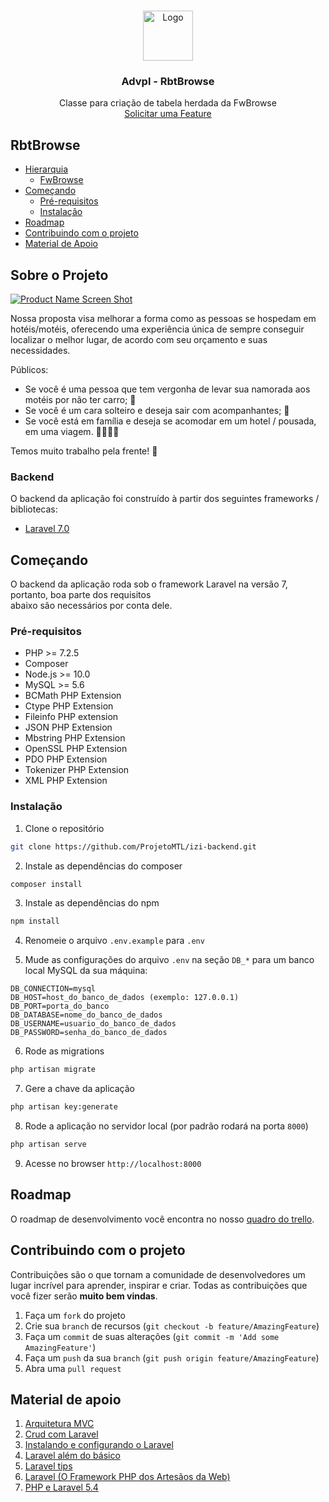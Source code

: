 <br />

<p align="center">
  <a href="https://github.com/Rbt-Sistemas/Advpl">
    <img src="storage/app/public/media/logo.png" alt="Logo" width="80" height="80">
  </a>
  <h3 align="center">Advpl - RbtBrowse</h3>	
  <p align="center">	
    Classe para criação de tabela herdada da FwBrowse
    <br/>	
    <a href="https://github.com/Rbt-Sistemas/Advpl/issues">Solicitar uma Feature</a>	
  </p>	
</p>

## RbtBrowse
* [Hierarquia](#hierarquia)	
  * [FwBrowse](https://tdn.totvs.com/display/public/PROT/FwBrowse)	
* [Começando](#começando)	
  * [Pré-requisitos](#pré-requisitos)	
  * [Instalação](#instalação)	
* [Roadmap](#roadmap)	
* [Contribuindo com o projeto](#contribuindo-com-o-projeto)	
* [Material de Apoio](#material-de-apoio)	

## Sobre o Projeto	

[![Product Name Screen Shot][product-screenshot]](https://github.com/ProjetoMTL/izi-backend/blob/master/storage/app/public/media/scope.png)	

Nossa proposta visa melhorar a forma como as pessoas se hospedam em hotéis/motéis, oferecendo uma experiência única	
de sempre conseguir localizar o melhor lugar, de acordo com seu orçamento e suas necessidades.	

Públicos:	
* Se você é uma pessoa que tem vergonha de levar sua namorada aos motéis por não ter carro; :car:	
* Se você é um cara solteiro e deseja sair com acompanhantes; :couple_with_heart:	
* Se você está em família e deseja se acomodar em um hotel / pousada, em uma viagem. :family_man_woman_girl_boy:	

Temos muito trabalho pela frente! :rocket:	

### Backend	
O backend da aplicação foi construído à partir dos seguintes frameworks / bibliotecas:	
* [Laravel 7.0](https://laravel.com)	


## Começando	

O backend da aplicação roda sob o framework Laravel na versão 7, portanto, boa parte dos requisitos 	
abaixo são necessários por conta dele.	

### Pré-requisitos
* PHP >= 7.2.5 
* Composer
* Node.js >= 10.0 
* MySQL >= 5.6
* BCMath PHP Extension
* Ctype PHP Extension
* Fileinfo PHP extension
* JSON PHP Extension	
* Mbstring PHP Extension	
* OpenSSL PHP Extension	
* PDO PHP Extension	
* Tokenizer PHP Extension	
* XML PHP Extension

### Instalação
1. Clone o repositório
```sh	
git clone https://github.com/ProjetoMTL/izi-backend.git	
```

2. Instale as dependências do composer	
```sh	
composer install	
```

3. Instale as dependências do npm
```sh	
npm install	
```

4. Renomeie o arquivo `.env.example` para `.env`

5. Mude as configurações do arquivo `.env` na seção `DB_*` para um banco local MySQL da sua máquina:
```dotenv
DB_CONNECTION=mysql	
DB_HOST=host_do_banco_de_dados (exemplo: 127.0.0.1)	
DB_PORT=porta_do_banco	
DB_DATABASE=nome_do_banco_de_dados	
DB_USERNAME=usuario_do_banco_de_dados	
DB_PASSWORD=senha_do_banco_de_dados	
```

6. Rode as migrations
```sh
php artisan migrate
```

7. Gere a chave da aplicação
```sh	
php artisan key:generate	
```

8. Rode a aplicação no servidor local (por padrão rodará na porta `8000`)
```sh	
php artisan serve	
```

9. Acesse no browser `http://localhost:8000`

## Roadmap

O roadmap de desenvolvimento você encontra no nosso [quadro do trello](https://trello.com/b/LsBD3WhP/mtl-backend).

## Contribuindo com o projeto

Contribuições são o que tornam a comunidade de desenvolvedores um lugar incrível para aprender,
inspirar e criar. Todas as contribuições que você fizer serão **muito bem vindas**.

1. Faça um `fork` do projeto
2. Crie sua `branch` de recursos (`git checkout -b feature/AmazingFeature`)	
3. Faça um `commit` de suas alterações (`git commit -m 'Add some AmazingFeature'`)	
4. Faça um `push` da sua `branch` (`git push origin feature/AmazingFeature`)	
5. Abra uma `pull request`

## Material de apoio

1. [Arquitetura MVC](https://www.devmedia.com.br/introducao-ao-padrao-mvc/29308)
2. [Crud com Laravel](https://www.youtube.com/watch?v=c4v1D2bYD5U)	
3. [Instalando e configurando o Laravel](https://www.youtube.com/watch?v=pEGp2ju24eE)	
4. [Laravel além do básico](https://medium.com/joaorobertopb/laravel-al%C3%A9m-do-b%C3%A1sico-0-introdu%C3%A7%C3%A3o-96d37a938d14)	
5. [Laravel tips](https://www.youtube.com/watch?v=s9CH7-U7-ZQ&list=PLi_gvjv-JgXqop7hgVKZMGPiT9rUYy1sr)	
6. [Laravel (O Framework PHP dos Artesãos da Web)](https://www.youtube.com/watch?v=4oxjaQCJRaA&t=534s)	
7. [PHP e Laravel 5.4](https://www.youtube.com/watch?v=0Fol4p26Xv0&list=PLw6ZnC_OJcva1PZgT_cdURU2pX0Eh6_nt)

[repository]: https://github.com/ProjetoMTL/izi-backend
[logo]: storage/app/public/media/logo.png	
[product-screenshot]: storage/app/public/media/scope.png	
[raw-product-screenshot]: https://github.com/ProjetoMTL/izi-backend/blob/master/storage/app/public/media/scope.png	
[trello]: https://trello.com/b/LsBD3WhP/mtl-backend